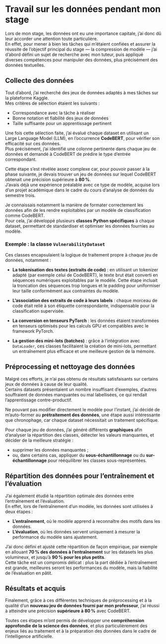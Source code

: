 <h1 class="code-line" data-line-start=0 data-line-end=1 ><a id="Travail_sur_les_donnes_pendant_mon_stage_0"></a>Travail sur les données pendant mon stage</h1>
<p class="has-line-data" data-line-start="2" data-line-end="4">Lors de mon stage, les données ont eu une importance capitale, j’ai donc dû leur accorder une attention toute particulière.<br>
En effet, pour mener à bien les tâches qui m’étaient confiées et assurer la réussite de l’objectif principal du stage — la compression de modèle — j’ai d’abord défini un sujet de recherche avec mon tuteur, puis appliqué diverses compétences pour manipuler des données, plus précisément des données textuelles.</p>
<h2 class="code-line" data-line-start=5 data-line-end=6 ><a id="Collecte_des_donnes_5"></a>Collecte des données</h2>
<p class="has-line-data" data-line-start="7" data-line-end="9">Tout d’abord, j’ai recherché des jeux de données adaptés à mes tâches sur la plateforme Kaggle.<br>
Mes critères de sélection étaient les suivants :</p>
<ul>
<li class="has-line-data" data-line-start="10" data-line-end="11">Correspondance avec la tâche à réaliser</li>
<li class="has-line-data" data-line-start="11" data-line-end="12">Bonne notation et fiabilité des jeux de données</li>
<li class="has-line-data" data-line-start="12" data-line-end="14">Taille suffisante pour un apprentissage pertinent</li>
</ul>
<p class="has-line-data" data-line-start="14" data-line-end="16">Une fois cette sélection faite, j’ai évalué chaque dataset en utilisant un Large Language Model (LLM), en l’occurrence <strong>CodeBERT</strong>, pour vérifier son efficacité sur ces données.<br>
Plus précisément, j’ai identifié une colonne pertinente dans chaque jeu de données et demandé à CodeBERT de prédire le type d’entrée correspondant.</p>
<p class="has-line-data" data-line-start="17" data-line-end="19">Cette étape s’est révélée assez complexe car, pour pouvoir passer à la phase suivante, je devais trouver un jeu de données sur lequel CodeBERT obtenait une précision supérieure à <strong>80 %</strong>.<br>
J’avais déjà une expérience préalable avec ce type de modèle, acquise lors d’un projet académique dans le cadre du cours d’analyse de données du semestre trois.</p>
<p class="has-line-data" data-line-start="20" data-line-end="22">Je connaissais notamment la manière de formater correctement les données afin de les rendre exploitables par un modèle de classification comme CodeBERT.<br>
Pour cela, j’ai développé plusieurs <strong>classes Python spécifiques</strong> à chaque dataset, permettant de standardiser et optimiser les données fournies au modèle.</p>
<h3 class="code-line" data-line-start=23 data-line-end=24 ><a id="Exemple__la_classe_VulnerabilityDataset_23"></a>Exemple : la classe <code>VulnerabilityDataset</code></h3>
<p class="has-line-data" data-line-start="25" data-line-end="26">Ces classes encapsulaient la logique de traitement propre à chaque jeu de données, notamment :</p>
<ul>
<li class="has-line-data" data-line-start="27" data-line-end="29">
<p class="has-line-data" data-line-start="27" data-line-end="28"><strong>La tokenisation des textes (extraits de code)</strong> : en utilisant un tokenizer adapté (par exemple celui de CodeBERT), le texte brut était converti en séquences numériques exploitables par le modèle. Cette étape incluait la troncation des séquences trop longues et le padding pour uniformiser leur taille conformément aux contraintes du modèle.</p>
</li>
<li class="has-line-data" data-line-start="29" data-line-end="31">
<p class="has-line-data" data-line-start="29" data-line-end="30"><strong>L’association des extraits de code à leurs labels</strong> : chaque morceau de code était relié à son étiquette correspondante, indispensable pour la classification supervisée.</p>
</li>
<li class="has-line-data" data-line-start="31" data-line-end="33">
<p class="has-line-data" data-line-start="31" data-line-end="32"><strong>La conversion en tenseurs PyTorch</strong> : les données étaient transformées en tenseurs optimisés pour les calculs GPU et compatibles avec le framework PyTorch.</p>
</li>
<li class="has-line-data" data-line-start="33" data-line-end="35">
<p class="has-line-data" data-line-start="33" data-line-end="34"><strong>La gestion des mini-lots (batches)</strong> : grâce à l’intégration avec <code>DataLoader</code>, ces classes facilitaient la création de mini-lots, permettant un entraînement plus efficace et une meilleure gestion de la mémoire.</p>
</li>
</ul>
<h2 class="code-line" data-line-start=35 data-line-end=36 ><a id="Prprocessing_et_nettoyage_des_donnes_35"></a>Préprocessing et nettoyage des données</h2>
<p class="has-line-data" data-line-start="37" data-line-end="39">Malgré ces efforts, je n’ai pas obtenu de résultats satisfaisants sur certains jeux de données à cause de leur qualité.<br>
Certains datasets présentaient un nombre insuffisant d’exemples, d’autres souffraient de données manquantes ou mal labellisées, ce qui rendait l’apprentissage contre-productif.</p>
<p class="has-line-data" data-line-start="40" data-line-end="41">Ne pouvant pas modifier directement le modèle pour l’instant, j’ai décidé de m’auto-former au <strong>prétraitement des données</strong>, une étape aussi intéressante que chronophage, car chaque dataset nécessitait un traitement spécifique.</p>
<p class="has-line-data" data-line-start="42" data-line-end="43">Pour chaque jeu de données, j’ai généré différents <strong>graphiques</strong> afin d’analyser la répartition des classes, détecter les valeurs manquantes, et décider de la meilleure stratégie :</p>
<ul>
<li class="has-line-data" data-line-start="43" data-line-end="44">supprimer les données manquantes ;</li>
<li class="has-line-data" data-line-start="44" data-line-end="46">ou, dans certains cas, appliquer du <strong>sous-échantillonnage</strong> ou du <strong>sur-échantillonnage</strong> pour rééquilibrer les classes sous-représentées.</li>
</ul>
<h2 class="code-line" data-line-start=46 data-line-end=47 ><a id="Rpartition_des_donnes_pour_lentranement_et_lvaluation_46"></a>Répartition des données pour l’entraînement et l’évaluation</h2>
<p class="has-line-data" data-line-start="48" data-line-end="50">J’ai également étudié la répartition optimale des données entre l’entraînement et l’évaluation.<br>
En effet, lors de l’entraînement d’un modèle, les données sont utilisées à deux étapes :</p>
<ul>
<li class="has-line-data" data-line-start="51" data-line-end="52"><strong>L’entraînement</strong>, où le modèle apprend à reconnaître des motifs dans les données.</li>
<li class="has-line-data" data-line-start="52" data-line-end="54"><strong>L’évaluation</strong>, où les données servent uniquement à mesurer la performance du modèle sans ajustement.</li>
</ul>
<p class="has-line-data" data-line-start="54" data-line-end="56">J’ai donc défini et ajusté cette répartition de façon empirique, par exemple en allouant <strong>70 % des données à l’entraînement</strong> sur les datasets les plus volumineux, et jusqu’à <strong>90 % pour les plus petits</strong>.<br>
Cette tâche est un compromis délicat : plus la part dédiée à l’entraînement est grande, meilleures seront les performances du modèle, mais la fiabilité de l’évaluation en pâtit.</p>
<h2 class="code-line" data-line-start=57 data-line-end=58 ><a id="Rsultats_et_acquis_57"></a>Résultats et acquis</h2>
<p class="has-line-data" data-line-start="59" data-line-end="60">Finalement, grâce à ces différentes techniques de préprocessing et à la qualité d’un <strong>nouveau jeu de données fourni par mon professeur</strong>, j’ai réussi à atteindre une précision <strong>supérieure à 80 %</strong> avec CodeBERT.</p>
<p class="has-line-data" data-line-start="61" data-line-end="62">Toutes ces étapes m’ont permis de développer une <strong>compréhension approfondie de la science des données</strong>, et plus particulièrement des enjeux liés au traitement et à la préparation des données dans le cadre de l’intelligence artificielle.</p>